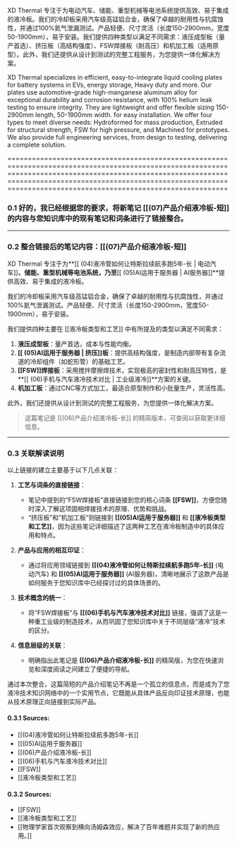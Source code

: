 XD Thermal 专注于为电动汽车、储能、重型机械等电池系统提供高效、易于集成的液冷板。我们的冷却板采用汽车级高锰铝合金，确保了卓越的耐用性与抗腐蚀性，并通过100%氦气泄漏测试。产品轻便、尺寸灵活（长度150-2900mm，宽度50-1900mm），易于安装。我们提供四种类型以满足不同需求：液压成型板（量产首选）、挤压板（高结构强度）、FSW焊接板（耐高压）和机加工板（适用原型）。此外，我们还提供从设计到测试的完整工程服务，为您提供一体化解决方案。

XD Thermal specializes in efficient, easy-to-integrate liquid cooling plates for battery systems in EVs, energy storage, Heavy duty and more. Our plates use automotive-grade high-manganese aluminum alloy for exceptional durability and corrosion resistance, with 100% helium leak testing to ensure integrity. They are lightweight and offer flexible sizing 150-2900mm length, 50-1900mm width. for easy installation. We offer four types to meet diverse needs: Hydroformed for mass production, Extruded for structural strength, FSW for high pressure, and Machined for prototypes. We also provide full engineering services, from design to testing, delivering a complete solution.


==============================================================================================================================================================================================================================================================================
### 0.1 好的，我已经根据您的要求，将新笔记 [[(07)产品介绍液冷板-短]] 的内容与您知识库中的现有笔记和词条进行了链接整合。

---

### 0.2 **整合链接后的笔记内容：[[(07)产品介绍液冷板-短]]**

XD Thermal 专注于为**[[ (04)液冷管如何让特斯拉续航多跑5年-长 | 电动汽车]]**、储能、重型机械等电池系统，乃至**[[ (05)AI运用于服务器 | AI服务器]]**提供高效、易于集成的液冷板。

我们的冷却板采用汽车级高锰铝合金，确保了卓越的耐用性与抗腐蚀性，并通过100%氦气泄漏测试。产品轻便、尺寸灵活（长度150-2900mm，宽度50-1900mm），易于安装。

我们提供四种主要在 [[液冷板类型和工艺]] 中有所提及的类型以满足不同需求：

1.  **液压成型板**：量产首选，成本与性能均衡。
2.  **[[ (05)AI运用于服务器 | 挤压]]板**：提供高结构强度，是制造内部带有复杂流道的冷却组件（如蛇形管）的基础工艺。
3.  **[[FSW]]焊接板**：采用搅拌摩擦焊技术，实现极高的密封性和耐高压特性，是**[[ (06)手机与汽车液冷技术对比 | 工业级液冷]]**方案的关键。
4.  **机加工板**：通过CNC等方式加工，最适合原型制作和小批量生产，灵活性高。

此外，我们还提供从设计到测试的完整工程服务，为您提供一体化解决方案。

> 这篇笔记是 [[(06)产品介绍液冷板-长]] 的精简版本，可查阅以获取更详细信息。

---

### 0.3 **关联解读说明**

以上链接的建立主要基于以下几点关联：

1.  **工艺与词条的直接链接**：
    *   笔记中提到的“FSW焊接板”直接链接到您的核心词条 **[[FSW]]**，方便您随时深入了解这项固相焊接技术的原理、优势和挑战。
    *   “挤压板”和“机加工板”则链接到 **[[(05)AI运用于服务器]]** 和 **[[液冷板类型和工艺]]**，因为这些笔记详细描述了这两种工艺在液冷板制造中的具体应用和特点。

2.  **产品与应用的相互印证**：
    *   通过将应用领域链接到 **[[(04)液冷管如何让特斯拉续航多跑5年-长]]** (电动汽车) 和 **[[(05)AI运用于服务器]]** (AI服务器)，清晰地展示了这款产品是如何服务于您知识库中已经探讨过的具体场景的。

3.  **技术概念的统一**：
    *   将“FSW焊接板”与 **[[(06)手机与汽车液冷技术对比]]** 链接，强调了这是一种重工业级的制造技术，从而巩固了您知识库中关于不同层级“液冷”技术的区分。

4.  **信息层级的关联**：
    *   明确指出此笔记是 **[[(06)产品介绍液冷板-长]]** 的精简版，为您在快速浏览和深度阅读之间建立了便捷的导航。

通过本次整合，这篇简短的产品介绍笔记不再是一个孤立的信息点，而是成为了您液冷技术知识网络中的一个实用节点，它既能从具体产品反向印证技术原理，也能从技术原理正向链接到实际产品。

#### 0.3.1 Sources:

*   [[(04)液冷管如何让特斯拉续航多跑5年-长]]
*   [[(05)AI运用于服务器]]
*   [[(06)产品介绍液冷板-长]]
*   [[(06)手机与汽车液冷技术对比]]
*   [[FSW]]
*   [[液冷板类型和工艺]]

#### 0.3.2 Sources:

- [[FSW]]
- [[液冷板类型和工艺]]
- [[物理学家首次观察到横向汤姆森效应，解决了百年难题并实现了新的热应用。]]